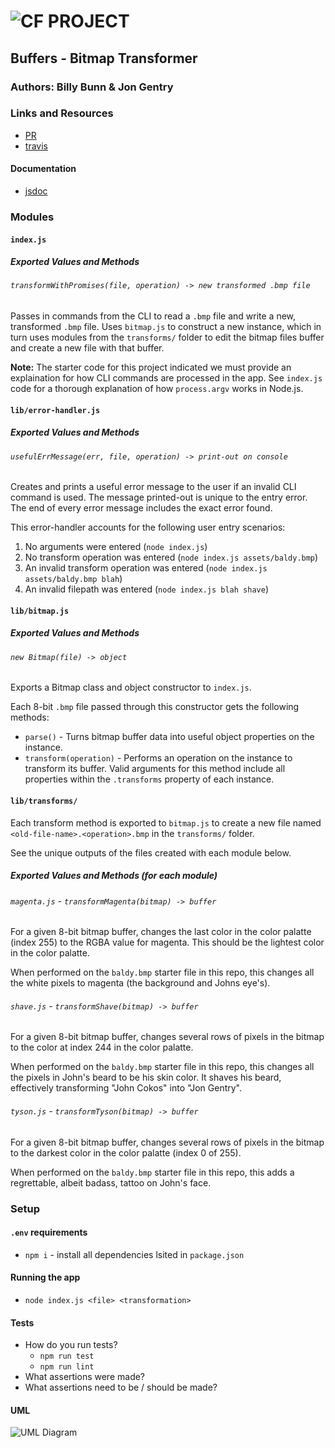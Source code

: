 ![CF](http://i.imgur.com/7v5ASc8.png) PROJECT
=================================================

<!-- LINKS -->
<!-- Replace the link for each in brackets below -->
<!-- PR (working into submission) -->
[1]: https://github.com/401-advanced-javascript-billybunn/bitmap-transformer/pull/1
<!-- travis build -->
[2]: https://travis-ci.com/401-advanced-javascript-billybunn/bitmap-transformer/builds/105555337
<!-- back-end -->
[3]: http://xyz.com
<!-- front-end -->
[4]: http://xyz.com
<!-- swagger -->
[5]: http://xyz.com
<!-- jsdoc-->
[6]: heroku-link/docs 

## Buffers - Bitmap Transformer 

### Authors: Billy Bunn & Jon Gentry

### Links and Resources
* [PR][1]
* [travis][2]
<!-- (when applicable) -->
<!-- * [back-end][3] -->
<!-- (when applicable) -->
<!-- * [front-end][4] -->

#### Documentation
<!-- API assignments only -->
<!-- * [swagger][5] -->
<!-- (All assignments) -->
* [jsdoc][6]

### Modules

#### `index.js`
##### Exported Values and Methods

###### `transformWithPromises(file, operation) -> new transformed .bmp file`
Passes in commands from the CLI to read a `.bmp` file and write a new, transformed `.bmp` file. Uses `bitmap.js` to construct a new instance, which in turn uses modules from the `transforms/` folder to edit the bitmap files buffer and create a new file with that buffer.

**Note:** The starter code for this project indicated we must provide an explaination for how CLI commands are processed in the app. See `index.js` code for a thorough explanation of how `process.argv` works in Node.js.


#### `lib/error-handler.js`
##### Exported Values and Methods

###### `usefulErrMessage(err, file, operation) -> print-out on console`
Creates and prints a useful error message to the user if an invalid CLI command is used. The message printed-out is unique to the entry error. The end of every error message includes the exact error found.

This error-handler accounts for the following user entry scenarios:
1. No arguments were entered (`node index.js`)
2. No transform operation was entered (`node index.js assets/baldy.bmp`)
3. An invalid transform operation was entered (`node index.js assets/baldy.bmp blah`)
4. An invalid filepath was entered (`node index.js blah shave`)

#### `lib/bitmap.js`
##### Exported Values and Methods

###### `new Bitmap(file) -> object`
Exports a Bitmap class and object constructor to `index.js`. 

Each 8-bit `.bmp` file passed through this constructor gets the following methods:

* `parse()` - Turns bitmap buffer data into useful object properties on the instance.
* `transform(operation)` - Performs an operation on the instance to transform its buffer. Valid arguments for this method include all properties within the `.transforms` property of each instance.

#### `lib/transforms/`
Each transform method is exported to `bitmap.js` to create a new file named `<old-file-name>.<operation>.bmp` in the `transforms/` folder. 

See the unique outputs of the files created with each module below.

##### Exported Values and Methods (for each module)

###### `magenta.js` - `transformMagenta(bitmap) -> buffer`
For a given 8-bit bitmap buffer, changes the last color in the color palatte (index 255) to the RGBA value for magenta. This should be the lightest color in the color palatte. 

When performed on the `baldy.bmp` starter file in this repo, this changes all the white pixels to magenta (the background and Johns eye's).

###### `shave.js` - `transformShave(bitmap) -> buffer`
For a given 8-bit bitmap buffer, changes several rows of pixels in the bitmap to the color at index 244 in the color palatte. 

When performed on the `baldy.bmp` starter file in this repo, this changes all the pixels in John's beard to be his skin color. It shaves his beard, effectively transforming "John Cokos" into "Jon Gentry".

###### `tyson.js` - `transformTyson(bitmap) -> buffer`
For a given 8-bit bitmap buffer, changes several rows of pixels in the bitmap to the darkest color in the color palatte (index 0 of 255). 

When performed on the `baldy.bmp` starter file in this repo, this adds a regrettable, albeit badass, tattoo on John's face.

### Setup
#### `.env` requirements
* `npm i` - install all dependencies lsited in `package.json`


#### Running the app
* `node index.js <file> <transformation>`
  
#### Tests
* How do you run tests?
  * `npm run test`
  * `npm run lint`
* What assertions were made?
* What assertions need to be / should be made?

#### UML
<!-- Link to an image of the UML for your application and response to events -->
![UML Diagram](https://imgur.com/STXbsew)